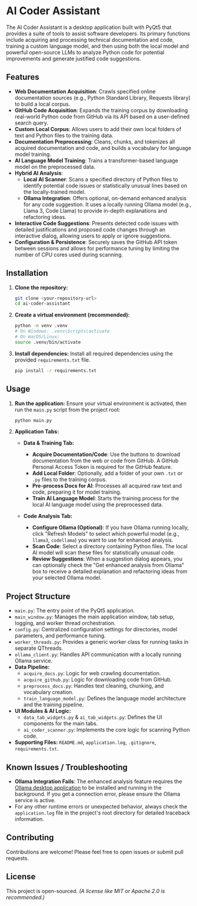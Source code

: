 # AI Coder Assistant

The AI Coder Assistant is a desktop application built with PyQt5 that provides a suite of tools to assist software developers. Its primary functions include acquiring and processing technical documentation and code, training a custom language model, and then using both the local model and powerful open-source LLMs to analyze Python code for potential improvements and generate justified code suggestions.

## Features

* **Web Documentation Acquisition**: Crawls specified online documentation sources (e.g., Python Standard Library, Requests library) to build a local corpus.
* **GitHub Code Acquisition**: Expands the training corpus by downloading real-world Python code from GitHub via its API based on a user-defined search query.
* **Custom Local Corpus**: Allows users to add their own local folders of text and Python files to the training data.
* **Documentation Preprocessing**: Cleans, chunks, and tokenizes all acquired documentation and code, and builds a vocabulary for language model training.
* **AI Language Model Training**: Trains a transformer-based language model on the preprocessed data.
* **Hybrid AI Analysis**:
    * **Local AI Scanner**: Scans a specified directory of Python files to identify potential code issues or statistically unusual lines based on the locally-trained model.
    * **Ollama Integration**: Offers optional, on-demand enhanced analysis for any code suggestion. It uses a locally running Ollama model (e.g., Llama 3, Code Llama) to provide in-depth explanations and refactoring ideas.
* **Interactive Code Suggestions**: Presents detected code issues with detailed justifications and proposed code changes through an interactive dialog, allowing users to apply or ignore suggestions.
* **Configuration & Persistence**: Securely saves the GitHub API token between sessions and allows for performance tuning by limiting the number of CPU cores used during scanning.

## Installation

1.  **Clone the repository:**
    ```bash
    git clone <your-repository-url>
    cd ai-coder-assistant
    ```

2.  **Create a virtual environment (recommended):**
    ```bash
    python -m venv .venv
    # On Windows: .venv\Scripts\activate
    # On macOS/Linux:
    source .venv/bin/activate
    ```

3.  **Install dependencies:**
    Install all required dependencies using the provided `requirements.txt` file.
    ```bash
    pip install -r requirements.txt
    ```

## Usage

1.  **Run the application:**
    Ensure your virtual environment is activated, then run the `main.py` script from the project root:
    ```bash
    python main.py
    ```

2.  **Application Tabs:**

    * **Data & Training Tab:**
        * **Acquire Documentation/Code**: Use the buttons to download documentation from the web or code from GitHub. A GitHub Personal Access Token is required for the GitHub feature.
        * **Add Local Folder**: Optionally, add a folder of your own `.txt` or `.py` files to the training corpus.
        * **Pre-process Docs for AI**: Processes all acquired raw text and code, preparing it for model training.
        * **Train AI Language Model**: Starts the training process for the local AI language model using the preprocessed data.

    * **Code Analysis Tab:**
        * **Configure Ollama (Optional)**: If you have Ollama running locally, click "Refresh Models" to select which powerful model (e.g., `llama3`, `codellama`) you want to use for enhanced analysis.
        * **Scan Code**: Select a directory containing Python files. The local AI model will scan these files for statistically unusual code.
        * **Review Suggestions**: When a suggestion dialog appears, you can optionally check the "Get enhanced analysis from Ollama" box to receive a detailed explanation and refactoring ideas from your selected Ollama model.

## Project Structure

* `main.py`: The entry point of the PyQt5 application.
* `main_window.py`: Manages the main application window, tab setup, logging, and worker thread orchestration.
* `config.py`: Centralized configuration settings for directories, model parameters, and performance tuning.
* `worker_threads.py`: Provides a generic worker class for running tasks in separate QThreads.
* `ollama_client.py`: Handles API communication with a locally running Ollama service.
* **Data Pipeline:**
    * `acquire_docs.py`: Logic for web crawling documentation.
    * `acquire_github.py`: Logic for downloading code from GitHub.
    * `preprocess_docs.py`: Handles text cleaning, chunking, and vocabulary creation.
    * `train_language_model.py`: Defines the language model architecture and the training pipeline.
* **UI Modules & AI Logic:**
    * `data_tab_widgets.py` & `ai_tab_widgets.py`: Defines the UI components for the main tabs.
    * `ai_coder_scanner.py`: Implements the core logic for scanning Python code.
* **Supporting Files:** `README.md`, `application.log`, `.gitignore`, `requirements.txt`.

## Known Issues / Troubleshooting

* **Ollama Integration Fails**: The enhanced analysis feature requires the [Ollama desktop application](https://ollama.com/) to be installed and running in the background. If you get a connection error, please ensure the Ollama service is active.
* For any other runtime errors or unexpected behavior, always check the `application.log` file in the project's root directory for detailed traceback information.

## Contributing

Contributions are welcome! Please feel free to open issues or submit pull requests.

## License

This project is open-sourced. *(A license like MIT or Apache 2.0 is recommended.)*
